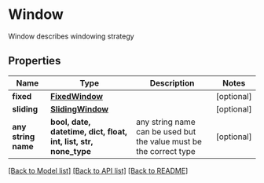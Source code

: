 # Window

Window describes windowing strategy

## Properties
Name | Type | Description | Notes
------------ | ------------- | ------------- | -------------
**fixed** | [**FixedWindow**](FixedWindow.md) |  | [optional] 
**sliding** | [**SlidingWindow**](SlidingWindow.md) |  | [optional] 
**any string name** | **bool, date, datetime, dict, float, int, list, str, none_type** | any string name can be used but the value must be the correct type | [optional]

[[Back to Model list]](../README.md#documentation-for-models) [[Back to API list]](../README.md#documentation-for-api-endpoints) [[Back to README]](../README.md)



